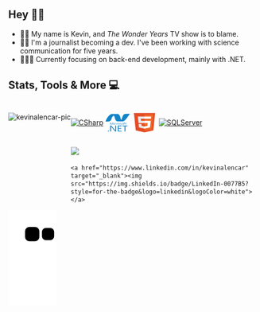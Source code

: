 ## Hey 👋🏼

- 🧑🏻 My name is Kevin, and *The Wonder Years* TV show is to blame.
- ✍🏻 I'm a journalist becoming a dev. I've been working with science communication for five years.
- 👨🏻‍💻 Currently focusing on back-end development, mainly with .NET.

<!---
```c#
static void Main(string[] args)
  {
    const string name = "Kevin";
    int age = 28;
    string status = "dev learning C# and .NET";

    Console.WriteLine($"Hey! I'm {name}, a {age} years old {status}.");
  }
```
--->

## Stats, Tools & More 💻

<div style="display: inline_block"><br>
   <a href="#"><img align="center" alt="CSharp" height="40" width="50" src="https://cdn.jsdelivr.net/gh/devicons/devicon/icons/csharp/csharp-original.svg"></a>
   <a href="#"><img align="center" alt="DotNet" height="40" width="50" src="https://raw.githubusercontent.com/devicons/devicon/1119b9f84c0290e0f0b38982099a2bd027a48bf1/icons/dot-net/dot-net-plain-wordmark.svg"></a>
   <a href="#"><img align="center" alt="HTML" height="40" width="50" src="https://raw.githubusercontent.com/devicons/devicon/master/icons/html5/html5-original.svg"></a>
  <a href="#"><img align="center" alt="SQLServer" height="40" width="50" src="http://code.benco.io/icon-collection/azure-icons/SQL-Server.svg"></a>
   <a href="#"><img align="left" alt="kevinalencar-pic" height="120" src="https://pbs.twimg.com/media/EW-XDT3XQAE5fV4?format=jpg&name=small"></a>
</div>

##

<div> 
    <a href="mailto:kevinribeiroalencar@gmail.com" target="_blank"><img src="https://img.shields.io/badge/Gmail-D14836?style=for-the-badge&logo=gmail&logoColor=white" target="_blank"></a>
    
<!---
    <a href="https://instagram.com/kevinalencarr" target="_blank"><img src="https://img.shields.io/badge/Instagram-E4405F?style=for-the-badge&logo=instagram&logoColor=white" target="_blank"></a>
    <a href="https://twitter.com/kevinalencarr" target="_blank"><img src="https://img.shields.io/badge/Twitter-1DA1F2?style=for-the-badge&logo=twitter&logoColor=white" target="_blank"></a>
    
--->
    <a href="https://www.linkedin.com/in/kevinalencar" target="_blank"><img src="https://img.shields.io/badge/LinkedIn-0077B5?style=for-the-badge&logo=linkedin&logoColor=white"></a>
  
  ![Snake animation](https://github.com/kevinalencarr/kevinalencarr/blob/output/github-contribution-grid-snake.svg)
  
</div>


<!---

<div style="display: inline_block"><br>
  <a href="https://github.com/kevinalencarr">
   <img align="center" src="https://github-readme-stats.vercel.app/api?username=kevinalencarr&show_icons=true&theme=dracula&line_height=27" alt="**SEU NOME** github stats"/>
  </a>
</div>

<a href="https://github.com/kevinalencarr">
  <img align="center" src="https://github-readme-stats.vercel.app/api/top-langs/?username=kevinalencarr&theme=dracula&hide_langs_below=1" />
</a>
---!>




<!---
kevinalencarr/kevinalencarr is a ✨ special ✨ repository because its `README.md` (this file) appears on your GitHub profile.
You can click the Preview link to take a look at your changes.
--->
